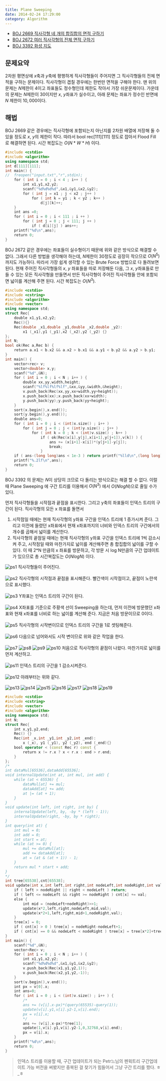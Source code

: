```yaml
---
title: Plane Sweeping
date: 2014-02-24 17:29:00
category: Algorithm
---
```


* [BOJ 2669 직사각형 네 개의 합집합의 면적 구하기](http://acmicpc.net/problem/2669)
* [BOJ 2672 여러 직사각형의 전체 면적 구하기](http://acmicpc.net/problem/2672)
* [BOJ 3392 화성 지도](http://acmicpc.net/problem/3392)

## 문제요약

$2$차원 평면상에 $x$축과 $y$축에 평행하게 직사각형들이 주어지면 그 직사각형들의 전체 면적을 구하는 문제이다. 직사각형이 겹칠 경우에는 한번만 면적을 구해야 한다. 맨 위의 문제는 $N$제한이 4이고 좌표들도 정수형인데 제한도 작아서 가장 쉬운문제이다. 가운데의 문제는 $N$제한이 30이지만 $x$, $y$좌표가 실수이고, 아래 문제는 좌표가 정수인 반면에 $N$ 제한이 $10,000$이다. 

## 해법

BOJ 2669 같은 경우에는 직사각형에 포함되는지 아닌지를 2차원 배열에 저장해 둘 수 있을 정도로 $x$, $y$의 제한이 작다. 따라서 bool rec[111][111] 정도로 잡아서 Flood Fill 로 해결하면 된다. 시간 복잡도는 $O(N*W*H)$ 이다. 


```cpp
#include <cstdio>
#include <algorithm>
using namespace std;
int d[111][111];
int main() {
//  freopen("input.txt","r",stdin);
    for ( int i = 0 ; i < 4 ; i++ ) {
        int x1,y1,x2,y2;
        scanf("%d%d%d%d",&x1,&y1,&x2,&y2);
        for ( int j = x1 ; j < x2 ; j++ )
            for ( int k = y1 ; k < y2 ; k++ )
                d[j][k]++;
    }
    int ans =0;
    for ( int i = 0 ; i < 111 ; i ++ )
        for ( int j = 0 ; j < 111; j ++ )
            if ( d[i][j] ) ans++;
    printf("%d\n",ans);
    return 0;
}
```


BOJ 2672 같은 경우에는 좌표들이 실수형이기 때문에 위와 같은 방식으로 해결할 수 없다. 그래서 다른 방법을 생각해야 하는데, $N$제한이 30정도로 굉장히 작으므로 $O(N^5)$ 까지도 가능하다. 따라서 가장 쉽게 생각할 수 있는 Brute Force 방법으로 다 돌려보면 된다. 현재 주어진 직사각형들의 $x$, $y$ 좌표들을 따로 저장해둔 다음, 그 $x$, $y$좌표들로 만들 수 있는 모든 직사각형을 만들면서 만든 직사각형이 주어진 직사각형들 안에 포함되면 넓이를 계산해 주면 된다. 시간 복잡도는 $O(N^3)$.


```cpp
#include <cstdio>
#include <cstring>
#include <algorithm>
#include <vector>
using namespace std;
struct Rec{
    double x1,y1,x2,y2;
    Rec(){}
    Rec(double _x1,double _y1,double _x2,double _y2):
        x1 (_x1),y1 (_y1),x2 (_x2),y2 (_y2) {}
};
int N;
bool ok(Rec a,Rec b) {
    return a.x1 < b.x2 && a.x2 > b.x1 && a.y1 < b.y2 && a.y2 > b.y1;
}
int main() {
    vector<rec> v;
    vector<double> x,y;
    scanf("%d",&N);
    for ( int i = 0 ; i < N ; i++ ) {
        double xx,yy,width,height;
        scanf("%lf%lf%lf%lf",&xx,&yy,&width,&height);
        v.push_back(Rec(xx,yy,xx+width,yy+height));
        x.push_back(xx);x.push_back(xx+width);
        y.push_back(yy);y.push_back(yy+height);
    }
    sort(x.begin(),x.end());
    sort(y.begin(),y.end());
    double ans=0;
    for ( int i = 0 ; i < (int)x.size() ; i++ )
        for ( int j = 0 ; j < (int)y.size() ; j++ )
            for ( int k = 0 ; k < (int)v.size() ; k++ )
                if ( ok(Rec(x[i],y[j],x[i+1],y[j+1]),v[k]) ) {
                    ans += (x[i+1]-x[i])*(y[j+1]-y[j]);
                    break;
                }
    if ( ans-(long long)ans < 1e-3 ) return printf("%lld\n",(long long)ans);
    printf("%.2lf\n",ans);
    return 0;
}
```




BOJ 3392 의 문제는 $N$이 상당히 크므로 다 돌리는 방식으로는 해결 할 수 없다. 이럴 때 Plane Sweeping 에 구간 트리를 이용해서 $O(N^3)$ 에서 $O(N log N)$으로 줄일 수가 있다. 

먼저 직사각형들을 시작점과 끝점을 표시한다. 그리고 y축의 좌표들이 인덱스 트리의 구간이 된다. 직사각형의 모든 x 좌표를 돌면서 

1. 시작점일 때에는 현재 직사각형의 y좌표 구간을 인덱스 트리에 1 증가시켜 준다. 그리고 이전에 들렸던 x좌표에서 현재 x좌표까지의 너비와 인덱스 트리의 구간에서의 개수를 곱해서 넓이를 계산한다. 
2. 직사각형의 끝점일 때에는 현재 직사각형의 y좌표 구간을 인덱스 트리에 1씩 감소시켜 주고, 시작점일 때와 마찬가지로 넓이를 계산해주면 총 합집합의 넓이를 구할 수 있다. 이 때 2*N 만큼의 x 좌표를 방문하고, 각 방문 시 log N만큼의 구간 업데이트가 있으므로 총 시간복잡도는 $O(N log N)$ 이다.

![ps1](../images/ps1.png)
직사각형들이 주어진다.<br><br>
![ps2](../images/ps2.png)
직사각형의 시작점과 끝점을 표시해준다. 빨간색이 시작점이고, 끝점이 노란색으로 표시했다.<br><br>
![ps3](../images/ps3.png)
Y좌표는 인덱스 트리의 구간이 된다.<br><br>
![ps4](../images/ps4.png)
X좌표를 기준으로 주황색 선이 Sweeping을 하는데, 먼저 이전에 방문했던 x좌표와 현재 x좌표를 너비로 하는 넓이를 계산해 준다. 지금은 처음 방문이므로 0이다.<br><br>
![ps5](../images/ps5.png)
직사각형의 시작변이므로 인덱스 트리의 구간을 1로 셋팅해준다.<br><br>
![ps6](../images/ps6.png)
다음으로 넘어와서도 시작 변이므로 위와 같은 작업을 한다.<br><br>
![ps7](../images/ps7.png)
![ps8](../images/ps8.png)
![ps9](../images/ps9.png)
![ps10](../images/ps10.png)
처음으로 직사각형의 끝점이 나왔다. 마찬가지로 넓이를 먼저 계산하고.<br><br>
![ps11](../images/ps11.png)
인덱스 트리의 구간을 1 감소시켜준다.<br><br>
![ps12](../images/ps12.png)
아래부터는 위와 같다.<br><br>
![ps13](../images/ps13.png)
![ps14](../images/ps14.png)
![ps15](../images/ps15.png)
![ps16](../images/ps16.png)
![ps17](../images/ps17.png)
![ps18](../images/ps18.png)
![ps19](../images/ps19.png)




```cpp
#include <cstdio>
#include <cstring>
#include <vector>
#include <algorithm>
using namespace std;
int N;
struct Rec{
    int x,y1,y2,end;
    Rec() {}
    Rec(int _x,int _y1,int _y2,int _end):
        x (_x), y1 (_y1), y2 (_y2), end (_end){}
    bool operator < (const Rec r) const {
        return x != r.x ? x < r.x : end > r.end;
    }
};
/*
int dataMul[65536],dataAdd[65536];
void internalUpdate(int at, int mul, int add) {
    while (at < 65536) {
        dataMul[at] += mul;
        dataAdd[at] += add;
        at |= (at + 1);
    }
}
void update(int left, int right, int by) {
    internalUpdate(left, by, -by * (left - 1));
    internalUpdate(right, -by, by * right);
}
int query(int at) {
    int mul = 0;
    int add = 0;
    int start = at;
    while (at >= 0) {
        mul += dataMul[at];
        add += dataAdd[at];
        at = (at & (at + 1)) - 1;
    }
    return mul * start + add;
}
*/
int tree[65538],cnt[65538];
void update(int x,int left,int right,int nodeLeft,int nodeRight,int val) {
    if ( left > nodeRight || right < nodeLeft ) return;
    if ( left <= nodeLeft && right >= nodeRight ) cnt[x] += val;
    else {
        int mid = (nodeLeft+nodeRight)>>1;
        update(x*2,left,right,nodeLeft,mid,val);
        update(x*2+1,left,right,mid+1,nodeRight,val);
    }
    tree[x] = 0;
    if ( cnt[x] > 0 ) tree[x] = nodeRight-nodeLeft+1;
    if ( cnt[x] == 0 && nodeLeft < nodeRight ) tree[x] = tree[x*2]+tree[x*2+1];
}
int main() {
    scanf("%d",&N);
    vector<Rec> v;
    for ( int i = 0 ; i < N ; i++ ) {
        int x1,y1,x2,y2;
        scanf("%d%d%d%d",&x1,&y1,&x2,&y2);
        v.push_back(Rec(x1,y1,y2,1));
        v.push_back(Rec(x2,y1,y2,-1));
    }
    sort(v.begin(),v.end());
    int px = v[0].x;
    int ans=0;
    for ( int i = 0 ; i < (int)v.size() ; i++ ) {
        /*
        ans += (v[i].x-px)*(query(65535)-query(1));
        update(v[i].y1,v[i].y2-1,v[i].end);
        px = v[i].x;
        */
        ans += (v[i].x-px)*tree[1];
        update(1,v[i].y1,v[i].y2-1,0,32768,v[i].end);
        px = v[i].x;
    }
    printf("%d\n",ans);
    return 0;
}
```

>인덱스 트리를 이용할 때, 구간 업데이트가 되는 Petr느님의 펜윅트리 구간업데이트 가능 버전을 써봤지만 중복된 걸 찾기가 힘들어서 그냥 구간 트리를 짰다. ㅎ_ㅎ
